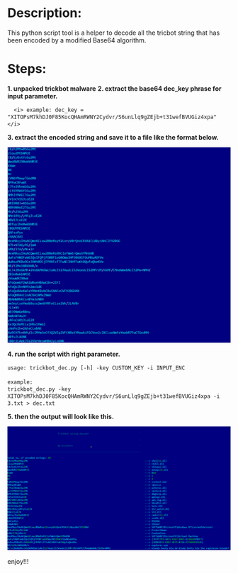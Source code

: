Description:
===========
This python script tool is a helper to decode all the tricbot string that has been encoded by a modified Base64 algorithm.

Steps:
======
<b>1. unpacked trickbot malware</b>
<b>2. extract the base64 dec_key phrase for input parameter.</b>
      
      <i> example: dec_key = "XITOPsM7khDJ0F85KocQHAmRWNY2Cydvr/S6unLlq9gZEjb+t31wefBVUGiz4xpa" </i>
      
<b>3. extract the encoded string and save it to a file like the format below. </b>

<img src="screenshots/11.PNG"> </img>

<b>4. run the script with right parameter.</b>

```shell
usage: trickbot_dec.py [-h] -key CUSTOM_KEY -i INPUT_ENC

example:
trickbot_dec.py -key XITOPsM7khDJ0F85KocQHAmRWNY2Cydvr/S6unLlq9gZEjb+t31wefBVUGiz4xpa -i 3.txt > dec.txt
```

<b>5. then the output will look like this.</b>

<img src="screenshots/22.PNG"> </img>

enjoy!!!
